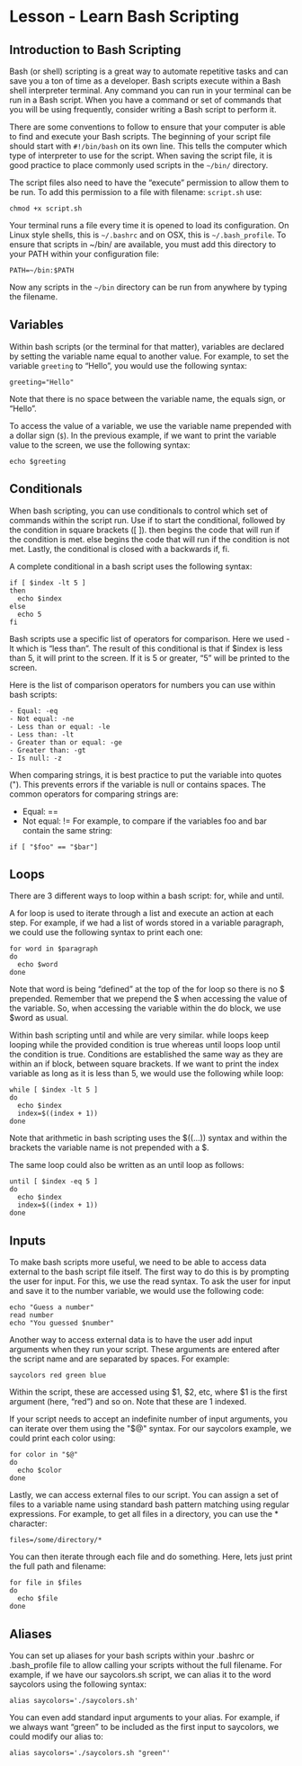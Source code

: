 # Lesson - Learn Bash Scripting

## Introduction to Bash Scripting
Bash (or shell) scripting is a great way to automate repetitive tasks and can save you a ton of time as a developer. Bash scripts execute within a Bash shell interpreter terminal. Any command you can run in your terminal can be run in a Bash script. When you have a command or set of commands that you will be using frequently, consider writing a Bash script to perform it.

There are some conventions to follow to ensure that your computer is able to find and execute your Bash scripts. The beginning of your script file should start with ```#!/bin/bash``` on its own line. This tells the computer which type of interpreter to use for the script. When saving the script file, it is good practice to place commonly used scripts in the ```~/bin/``` directory.

The script files also need to have the “execute” permission to allow them to be run. To add this permission to a file with filename: ```script.sh``` use:
```
chmod +x script.sh
```
Your terminal runs a file every time it is opened to load its configuration. On Linux style shells, this is ```~/.bashrc``` and on OSX, this is ```~/.bash_profile```. To ensure that scripts in ~/bin/ are available, you must add this directory to your PATH within your configuration file:
```
PATH=~/bin:$PATH
```
Now any scripts in the ```~/bin``` directory can be run from anywhere by typing the filename.

## Variables
Within bash scripts (or the terminal for that matter), variables are declared by setting the variable name equal to another value. For example, to set the variable ```greeting``` to “Hello”, you would use the following syntax:
```
greeting="Hello"
```
Note that there is no space between the variable name, the equals sign, or “Hello”.

To access the value of a variable, we use the variable name prepended with a dollar sign (```$```). In the previous example, if we want to print the variable value to the screen, we use the following syntax:
```
echo $greeting
```

## Conditionals
When bash scripting, you can use conditionals to control which set of commands within the script run. Use if to start the conditional, followed by the condition in square brackets ([ ]). then begins the code that will run if the condition is met. else begins the code that will run if the condition is not met. Lastly, the conditional is closed with a backwards if, fi.

A complete conditional in a bash script uses the following syntax:
```
if [ $index -lt 5 ]
then
  echo $index
else
  echo 5
fi
```
Bash scripts use a specific list of operators for comparison. Here we used -lt which is “less than”. The result of this conditional is that if $index is less than 5, it will print to the screen. If it is 5 or greater, “5” will be printed to the screen.

Here is the list of comparison operators for numbers you can use within bash scripts:
```
- Equal: -eq
- Not equal: -ne
- Less than or equal: -le
- Less than: -lt
- Greater than or equal: -ge
- Greater than: -gt
- Is null: -z
```
When comparing strings, it is best practice to put the variable into quotes ("). This prevents errors if the variable is null or contains spaces. The common operators for comparing strings are:

- Equal: ==
- Not equal: !=
For example, to compare if the variables foo and bar contain the same string:
```
if [ "$foo" == "$bar"]
```

## Loops
There are 3 different ways to loop within a bash script: for, while and until.

A for loop is used to iterate through a list and execute an action at each step. For example, if we had a list of words stored in a variable paragraph, we could use the following syntax to print each one:
```
for word in $paragraph
do
  echo $word
done
```
Note that word is being “defined” at the top of the for loop so there is no $ prepended. Remember that we prepend the $ when accessing the value of the variable. So, when accessing the variable within the do block, we use $word as usual.

Within bash scripting until and while are very similar. while loops keep looping while the provided condition is true whereas until loops loop until the condition is true. Conditions are established the same way as they are within an if block, between square brackets. If we want to print the index variable as long as it is less than 5, we would use the following while loop:
```
while [ $index -lt 5 ]
do
  echo $index
  index=$((index + 1))
done
```
Note that arithmetic in bash scripting uses the $((...)) syntax and within the brackets the variable name is not prepended with a $.

The same loop could also be written as an until loop as follows:
```
until [ $index -eq 5 ]
do
  echo $index
  index=$((index + 1))
done
```

## Inputs
To make bash scripts more useful, we need to be able to access data external to the bash script file itself. The first way to do this is by prompting the user for input. For this, we use the read syntax. To ask the user for input and save it to the number variable, we would use the following code:
```
echo "Guess a number"
read number
echo "You guessed $number"
```
Another way to access external data is to have the user add input arguments when they run your script. These arguments are entered after the script name and are separated by spaces. For example:
```
saycolors red green blue
```
Within the script, these are accessed using $1, $2, etc, where $1 is the first argument (here, “red”) and so on. Note that these are 1 indexed.

If your script needs to accept an indefinite number of input arguments, you can iterate over them using the "$@" syntax. For our saycolors example, we could print each color using:
```
for color in "$@"
do
  echo $color
done
```
Lastly, we can access external files to our script. You can assign a set of files to a variable name using standard bash pattern matching using regular expressions. For example, to get all files in a directory, you can use the * character:
```
files=/some/directory/*
```
You can then iterate through each file and do something. Here, lets just print the full path and filename:
```
for file in $files
do
  echo $file
done
```

## Aliases
You can set up aliases for your bash scripts within your .bashrc or .bash_profile file to allow calling your scripts without the full filename. For example, if we have our saycolors.sh script, we can alias it to the word saycolors using the following syntax:
```
alias saycolors='./saycolors.sh'
```
You can even add standard input arguments to your alias. For example, if we always want “green” to be included as the first input to saycolors, we could modify our alias to:
```
alias saycolors='./saycolors.sh "green"'
```